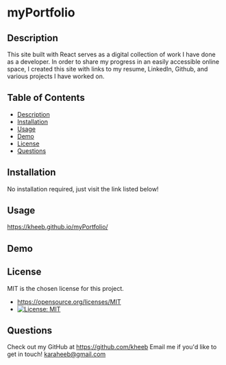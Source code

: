 # myPortfolio

## Description
This site built with React serves as a digital collection of work I have done as a developer. In order to share my progress in an easily accessible online space, I created this site with links to my resume, LinkedIn, Github, and various projects I have worked on.

## Table of Contents
 - [Description](#description)
 - [Installation](#installation)
 - [Usage](#usage)
 - [Demo](#demo)
 - [License](#license)
 - [Questions](#questions)

## Installation
No installation required, just visit the link listed below!

## Usage
https://kheeb.github.io/myPortfolio/

## Demo

  
## License
MIT is the chosen license for this project.
* https://opensource.org/licenses/MIT
* [![License: MIT](https://img.shields.io/badge/License-MIT-yellow.svg)](https://opensource.org/licenses/MIT)

## Questions
Check out my GitHub at https://github.com/kheeb
Email me if you'd like to get in touch!
karaheeb@gmail.com